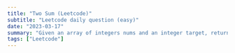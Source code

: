 ```yaml
---
title: "Two Sum (Leetcode)"
subtitle: "Leetcode daily question (easy)"
date: "2023-03-17"
summary: "Given an array of integers nums and an integer target, return indices of the two numbers such that they add up to target."
tags: ["Leetcode"]
---
```


